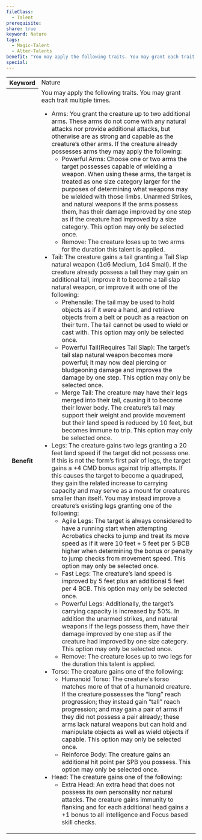 ```yaml
---
fileClass:
  - Talent
prerequisite: 
share: true
keyword: Nature
tags:
  - Magic-Talent
  - Alter-Talents
benefit: "You may apply the following traits. You may grant each trait multiple times.<ul><li>Arms: You grant the creature up to two additional arms. These arms do not come with any natural attacks nor provide additional attacks, but otherwise are as strong and capable as the creature’s other arms. If the creature already possesses arms they may apply the following:<ul><li>Powerful Arms: Choose one or two arms the target possesses capable of wielding a weapon. When using these arms, the target is treated as one size category larger for the purposes of determining what weapons may be wielded with those limbs. Unarmed Strikes, and natural weapons If the arms possess them, has their damage improved by one step as if the creature had improved by a size category. This option may only be selected once.</li><li>Remove: The creature loses up to two arms for the duration this talent is applied.</li></ul></li><li>Tail: The creature gains a tail granting a Tail Slap natural weapon (1d6 Medium, 1d4 Small). If the creature already possess a tail they may gain an additional tail, improve it to become a tail slap natural weapon, or improve it with one of the following:<ul><li>Prehensile: The tail may be used to hold objects as if it were a hand, and retrieve objects from a belt or pouch as a reaction on their turn. The tail cannot be used to wield or cast with. This option may only be selected once.</li><li>Powerful Tail(Requires Tail Slap): The target’s tail slap natural weapon becomes more powerful; it may now deal piercing or bludgeoning damage and improves the damage by one step. This option may only be selected once.</li><li>Merge Tail: The creature may have their legs merged into their tail, causing it to become their lower body. The creature’s tail may support their weight and provide movement but their land speed is reduced by 10 feet, but becomes immune to trip. This option may only be selected once.</li></ul></li><li>Legs: The creature gains two legs granting a 20 feet land speed if the target did not possess one. If this is not the form’s first pair of legs, the target gains a +4 CMD bonus against trip attempts. If this causes the target to become a quadruped, they gain the related increase to carrying capacity and may serve as a mount for creatures smaller than itself. You may instead improve a creature’s existing legs granting one of the following:<ul><li>Agile Legs: The target is always considered to have a running start when attempting Acrobatics checks to jump and treat its move speed as if it were 10 feet + 5 feet per 5 BCB higher when determining the bonus or penalty to jump checks from movement speed. This option may only be selected once.</li><li>Fast Legs: The creature’s land speed is improved by 5 feet plus an additional 5 feet per 4 BCB. This option may only be selected once.</li><li>Powerful Legs: Additionally, the target’s carrying capacity is increased by 50%. In addition the unarmed strikes, and natural weapons if the legs possess them, have their damage improved by one step as if the creature had improved by one size category. This option may only be selected once.</li><li>Remove: The creature loses up to two legs for the duration this talent is applied.</li></ul></li><li>Torso: The creature gains one of the following:<ul><li>Humanoid Torso: The creature's torso matches more of that of a humanoid creature. If the creature possesses the “long” reach progression; they instead gain “tall” reach progression; and may gain a pair of arms if they did not possess a pair already; these arms lack natural weapons but can hold and manipulate objects as well as wield objects if capable. This option may only be selected once.</li><li>Reinforce Body: The creature gains an additional hit point per SPB you possess. This option may only be selected once.</li></ul></li><li>Head: The creature gains one of the following:<ul><li>Extra Head: An extra head that does not possess its own personality nor natural attacks. The creature gains immunity to flanking and for each additional head gains a +1 bonus to all intelligence and Focus based skill checks.</li></ul></li></ul>"
special: 
---
```


<p><span style="overflow-x: auto;"><table><tbody><tr><th>Keyword</th><td>Nature</td></tr><tr><th>Benefit</th><td>You may apply the following traits. You may grant each trait multiple times.<ul><li>Arms: You grant the creature up to two additional arms. These arms do not come with any natural attacks nor provide additional attacks, but otherwise are as strong and capable as the creature’s other arms. If the creature already possesses arms they may apply the following:<ul><li>Powerful Arms: Choose one or two arms the target possesses capable of wielding a weapon. When using these arms, the target is treated as one size category larger for the purposes of determining what weapons may be wielded with those limbs. Unarmed Strikes, and natural weapons If the arms possess them, has their damage improved by one step as if the creature had improved by a size category. This option may only be selected once.</li><li>Remove: The creature loses up to two arms for the duration this talent is applied.</li></ul></li><li>Tail: The creature gains a tail granting a Tail Slap natural weapon (1d6 Medium, 1d4 Small). If the creature already possess a tail they may gain an additional tail, improve it to become a tail slap natural weapon, or improve it with one of the following:<ul><li>Prehensile: The tail may be used to hold objects as if it were a hand, and retrieve objects from a belt or pouch as a reaction on their turn. The tail cannot be used to wield or cast with. This option may only be selected once.</li><li>Powerful Tail(Requires Tail Slap): The target’s tail slap natural weapon becomes more powerful; it may now deal piercing or bludgeoning damage and improves the damage by one step. This option may only be selected once.</li><li>Merge Tail: The creature may have their legs merged into their tail, causing it to become their lower body. The creature’s tail may support their weight and provide movement but their land speed is reduced by 10 feet, but becomes immune to trip. This option may only be selected once.</li></ul></li><li>Legs: The creature gains two legs granting a 20 feet land speed if the target did not possess one. If this is not the form’s first pair of legs, the target gains a +4 CMD bonus against trip attempts. If this causes the target to become a quadruped, they gain the related increase to carrying capacity and may serve as a mount for creatures smaller than itself. You may instead improve a creature’s existing legs granting one of the following:<ul><li>Agile Legs: The target is always considered to have a running start when attempting Acrobatics checks to jump and treat its move speed as if it were 10 feet + 5 feet per 5 BCB higher when determining the bonus or penalty to jump checks from movement speed. This option may only be selected once.</li><li>Fast Legs: The creature’s land speed is improved by 5 feet plus an additional 5 feet per 4 BCB. This option may only be selected once.</li><li>Powerful Legs: Additionally, the target’s carrying capacity is increased by 50%. In addition the unarmed strikes, and natural weapons if the legs possess them, have their damage improved by one step as if the creature had improved by one size category. This option may only be selected once.</li><li>Remove: The creature loses up to two legs for the duration this talent is applied.</li></ul></li><li>Torso: The creature gains one of the following:<ul><li>Humanoid Torso: The creature's torso matches more of that of a humanoid creature. If the creature possesses the “long” reach progression; they instead gain “tall” reach progression; and may gain a pair of arms if they did not possess a pair already; these arms lack natural weapons but can hold and manipulate objects as well as wield objects if capable. This option may only be selected once.</li><li>Reinforce Body: The creature gains an additional hit point per SPB you possess. This option may only be selected once.</li></ul></li><li>Head: The creature gains one of the following:<ul><li>Extra Head: An extra head that does not possess its own personality nor natural attacks. The creature gains immunity to flanking and for each additional head gains a +1 bonus to all intelligence and Focus based skill checks.</li></ul></li></ul></td></tr></tbody></table></span></p>
